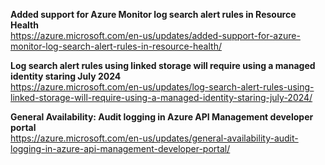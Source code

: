 **Added support for Azure Monitor log search alert rules in Resource Health**  
https://azure.microsoft.com/en-us/updates/added-support-for-azure-monitor-log-search-alert-rules-in-resource-health/

**Log search alert rules using linked storage will require using a managed identity staring July 2024**  
https://azure.microsoft.com/en-us/updates/log-search-alert-rules-using-linked-storage-will-require-using-a-managed-identity-staring-july-2024/

**General Availability: Audit logging in Azure API Management developer portal**  
https://azure.microsoft.com/en-us/updates/general-availability-audit-logging-in-azure-api-management-developer-portal/